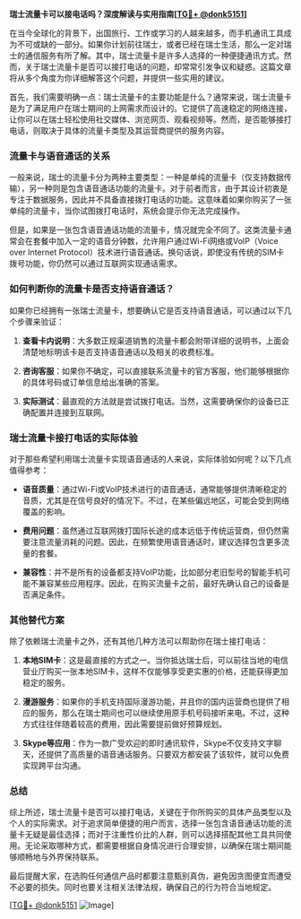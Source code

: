 **瑞士流量卡可以接电话吗？深度解读与实用指南[[TG💪+ @donk5151](https://t.me/s/donk5151)]**

在当今全球化的背景下，出国旅行、工作或学习的人越来越多，而手机通讯工具成为不可或缺的一部分。如果你计划前往瑞士，或者已经在瑞士生活，那么一定对瑞士的通信服务有所了解。其中，瑞士流量卡是许多人选择的一种便捷通讯方式。然而，关于瑞士流量卡是否可以接打电话的问题，却常常引发争议和疑惑。这篇文章将从多个角度为你详细解答这个问题，并提供一些实用的建议。

首先，我们需要明确一点：瑞士流量卡的主要功能是什么？通常来说，瑞士流量卡是为了满足用户在瑞士期间的上网需求而设计的。它提供了高速稳定的网络连接，让你可以在瑞士轻松使用社交媒体、浏览网页、观看视频等。然而，是否能够接打电话，则取决于具体的流量卡类型及其运营商提供的服务内容。

### 流量卡与语音通话的关系

一般来说，瑞士的流量卡分为两种主要类型：一种是单纯的流量卡（仅支持数据传输），另一种则是包含语音通话功能的流量卡。对于前者而言，由于其设计初衷是专注于数据服务，因此并不具备直接拨打电话的功能。这意味着如果你购买了一张单纯的流量卡，当你试图拨打电话时，系统会提示你无法完成操作。

但是，如果是一张包含语音通话功能的流量卡，情况就完全不同了。这类流量卡通常会在套餐中加入一定的语音分钟数，允许用户通过Wi-Fi网络或VoIP（Voice over Internet Protocol）技术进行语音通话。换句话说，即使没有传统的SIM卡拨号功能，你仍然可以通过互联网实现通话需求。

### 如何判断你的流量卡是否支持语音通话？

如果你已经拥有一张瑞士流量卡，想要确认它是否支持语音通话，可以通过以下几个步骤来验证：

1. **查看卡内说明**：大多数正规渠道销售的流量卡都会附带详细的说明书，上面会清楚地标明该卡是否支持语音通话以及相关的收费标准。
   
2. **咨询客服**：如果你不确定，可以直接联系流量卡的官方客服，他们能够根据你的具体号码或订单信息给出准确的答案。

3. **实际测试**：最直观的方法就是尝试拨打电话。当然，这需要确保你的设备已正确配置并连接到互联网。

### 瑞士流量卡接打电话的实际体验

对于那些希望利用瑞士流量卡实现语音通话的人来说，实际体验如何呢？以下几点值得参考：

- **语音质量**：通过Wi-Fi或VoIP技术进行的语音通话，通常能够提供清晰稳定的音质，尤其是在信号良好的情况下。不过，在某些偏远地区，可能会受到网络覆盖的影响。

- **费用问题**：虽然通过互联网拨打国际长途的成本远低于传统运营商，但仍然需要注意流量消耗的问题。因此，在频繁使用语音通话时，建议选择包含更多流量的套餐。

- **兼容性**：并不是所有的设备都支持VoIP功能，比如部分老旧型号的智能手机可能不兼容某些应用程序。因此，在购买流量卡之前，最好先确认自己的设备是否满足条件。

### 其他替代方案

除了依赖瑞士流量卡之外，还有其他几种方法可以帮助你在瑞士接打电话：

1. **本地SIM卡**：这是最直接的方式之一。当你抵达瑞士后，可以前往当地的电信营业厅购买一张本地SIM卡，这样不仅能够享受更实惠的价格，还能获得更加稳定的服务。

2. **漫游服务**：如果你的手机支持国际漫游功能，并且你的国内运营商也提供了相应的服务，那么在瑞士期间也可以继续使用原手机号码接听来电。不过，这种方式往往伴随着较高的费用，因此需要提前做好预算规划。

3. **Skype等应用**：作为一款广受欢迎的即时通讯软件，Skype不仅支持文字聊天，还提供了高质量的语音通话服务。只要双方都安装了该软件，就可以免费实现跨平台沟通。

### 总结

综上所述，瑞士流量卡是否可以接打电话，关键在于你所购买的具体产品类型以及个人的实际需求。对于追求简单便捷的用户而言，选择一张包含语音通话功能的流量卡无疑是最佳选择；而对于注重性价比的人群，则可以选择搭配其他工具共同使用。无论采取哪种方式，都需要根据自身情况进行合理安排，以确保在瑞士期间能够顺畅地与外界保持联系。

最后提醒大家，在选购任何通信产品时都要注意甄别真伪，避免因贪图便宜而遭受不必要的损失。同时也要关注相关法律法规，确保自己的行为符合当地规定。

[[TG💪+ @donk5151](https://t.me/s/donk5151) ![Image](https://i.postimg.cc/rwNCRYN7/Snipaste-2025-04-30-17-27-05.png)]